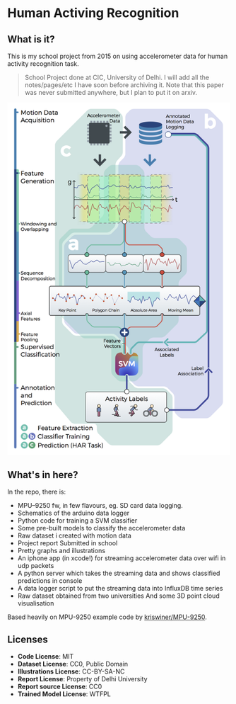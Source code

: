 # Human Activing Recognition

## What is it?

This is my school project from 2015 on using accelerometer data for human activity recognition task.

> School Project done at CIC, University of Delhi.
> I will add all the notes/pages/etc I have soon before archiving it.
> Note that this paper was never submitted anywhere, but I plan to put it on arxiv.


![Architecture](Docs/media/architecture.png)

## What's in here?

In the repo, there is:

- MPU–9250 fw, in few flavours, eg. SD card data logging.
- Schematics of the arduino data logger
- Python code for training a SVM classifier
- Some pre-built models to classify the accelerometer data
- Raw dataset i created with motion data
- Project report Submitted in school
- Pretty graphs and illustrations
- An iphone app (in xcode!) for streaming accelerometer data over wifi in udp packets
- A python server which takes the streaming data and shows classified predictions in console
- A data logger script to put the streaming data into InfluxDB time series
- Raw dataset obtained from two universities And some 3D point cloud visualisation




Based heavily on MPU-9250 example code by [kriswiner/MPU-9250](https://github.com/kriswiner/MPU-9250).

## Licenses

- **Code License**: MIT
- **Dataset License**: CC0, Public Domain
- **Illustrations License**: CC-BY-SA-NC
- **Report License**: Property of Delhi University
- **Report source License**: CC0
- **Trained Model License**: WTFPL
